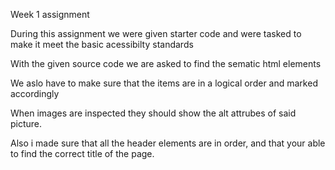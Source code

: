 Week 1 assignment

During this assignment we were given starter code and were tasked to make it meet the basic acessibilty standards

With the given source code we are asked to find the sematic html elements

We aslo have to make sure that the items are in a logical order and marked accordingly 

When images are inspected they should show the alt attrubes of said picture.

Also i made sure that all the header elements are in order, and that your able to find the correct title of the page.




